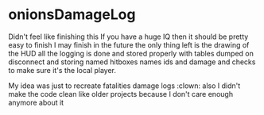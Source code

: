 # onionsDamageLog

Didn't feel like finishing this
If you have a huge IQ then it should be pretty easy to finish
I may finish in the future the only thing left is the drawing of the HUD
all the logging is done and stored properly with tables dumped on disconnect and storing named hitboxes names ids and damage and checks to make sure it's the local player.

My idea was just to recreate fatalities damage logs :clown:
also I didn't make the code clean like older projects because I don't care enough anymore about it
